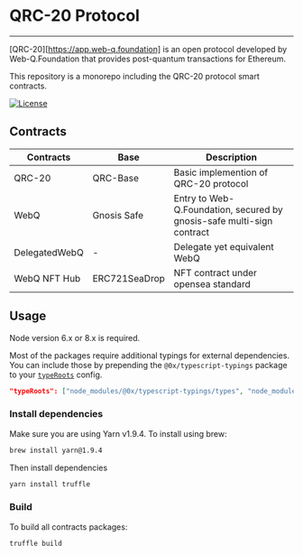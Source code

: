 # QRC-20 Protocol

---

[QRC-20][https://app.web-q.foundation] is an open protocol developed by Web-Q.Foundation that provides post-quantum transactions for Ethereum.

This repository is a monorepo including the QRC-20 protocol smart contracts.

[website-url]: https://app.web-q.foundation

[![License](https://img.shields.io/badge/License-Apache%202.0-blue.svg)](https://opensource.org/licenses/Apache-2.0)

## Contracts

| Contracts                                             | Base                                                                                                                     | Description                                                          |
| --------------------------------------------------- | --------------------------------------------------------------------------------------------------------------------------- | -------------------------------------------------------------------- |
|    QRC-20    |   QRC-Base       | Basic implemention of QRC-20 protocol           |
|     WebQ      |     Gnosis Safe     | Entry to Web-Q.Foundation, secured by gnosis-safe multi-sign contract      |
|      DelegatedWebQ     |    -      | Delegate yet equivalent  WebQ    |
|      WebQ NFT Hub     |     ERC721SeaDrop      | NFT contract under opensea standard |

## Usage

Node version 6.x or 8.x is required.

Most of the packages require additional typings for external dependencies.
You can include those by prepending the `@0x/typescript-typings` package to your [`typeRoots`](http://www.typescriptlang.org/docs/handbook/tsconfig-json.html) config.

```json
"typeRoots": ["node_modules/@0x/typescript-typings/types", "node_modules/@types"],
```

### Install dependencies

Make sure you are using Yarn v1.9.4. To install using brew:

```bash
brew install yarn@1.9.4
```

Then install dependencies

```bash
yarn install truffle
```

### Build


To build all contracts packages:

```bash
truffle build
```

